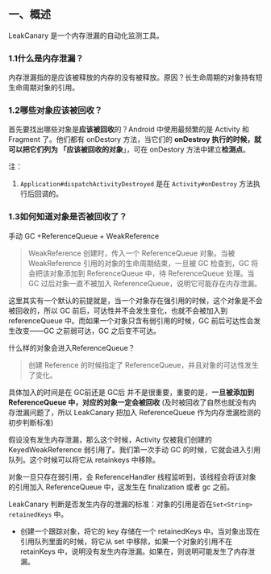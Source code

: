 ## 一、概述

LeakCanary 是一个内存泄漏的自动化监测工具。

### 1.1什么是内存泄漏？

内存泄漏指的是应该被释放的内存的没有被释放。原因？长生命周期的对象持有短生命周期对象的引用。

### 1.2哪些对象应该被回收？

首先要找出哪些对象是**应该被回收**的？Android 中使用最频繁的是 Activity 和 Fragment 了。他们都有 onDestory 方法，当它们的 **onDestroy 执行的时候，就可以把它们列为 「应该被回收的对象**」，可在 onDestory 方法中建立**检测点**。

注：

1. `Application#dispatchActivityDestroyed` 是在 `Activity#onDestroy` 方法执行后回调的。

### 1.3如何知道对象是否被回收了？

手动 GC +ReferenceQueue + WeakReference

> WeakReference 创建时，传入一个 ReferenceQueue 对象。当被 WeakReference 引用的对象的生命周期结束，一旦被 GC 检查到，GC 将会把该对象添加到 ReferenceQueue 中，待 ReferenceQueue 处理。当 GC 过后对象一直不被加入 ReferenceQueue，说明它可能存在内存泄漏。

这里其实有一个默认的前提就是，当一个对象存在强引用的时候，这个对象是不会被回收的，所以 GC 前后，可达性并不会发生变化，也就不会被加入到 referenceQueue 中。而如果一个对象只含有弱引用的时候，GC 前后可达性会发生改变——GC 之前弱可达，GC 之后变不可达。

什么样的对象会进入ReferenceQueue？

> 创建 Reference 的时候指定了 ReferenceQueue，并且对象的可达性发生了变化。

具体加入的时间是在 GC前还是 GC后 并不是很重要，重要的是，**一旦被添加到 ReferenceQueue 中，对应的对象一定会被回收** (及时被回收了自然也就没有内存泄漏问题了，所以 LeakCanary 把加入 ReferenceQueue 作为内存泄漏检测的初步判断标准)

假设没有发生内存泄漏，那么这个时候，Activity 仅被我们创建的 KeyedWeakReference 弱引用了。我们第一次手动 GC 的时候，它就会进入引用队列。这个时候可以将它从 retainkeys 中移除。

对象一旦只存在弱引用，会 ReferenceHandler 线程监听到，该线程会将该对象的引用加入 ReferenceQueue 中，这发生在 finalization 或者 gc 之前。

LeakCanary 判断是否发生内存的泄漏的标准：对象的引用是否在`Set<String> retainedKeys` 中。

- 创建一个跟踪对象，将它的 key 存储在一个 retainedKeys 中。当对象出现在引用队列里面的时候，将它从 set 中移除，如果一个对象的引用不在retainKeys 中，说明没有发生内存泄漏。如果在，则说明可能发生了内存泄漏。
